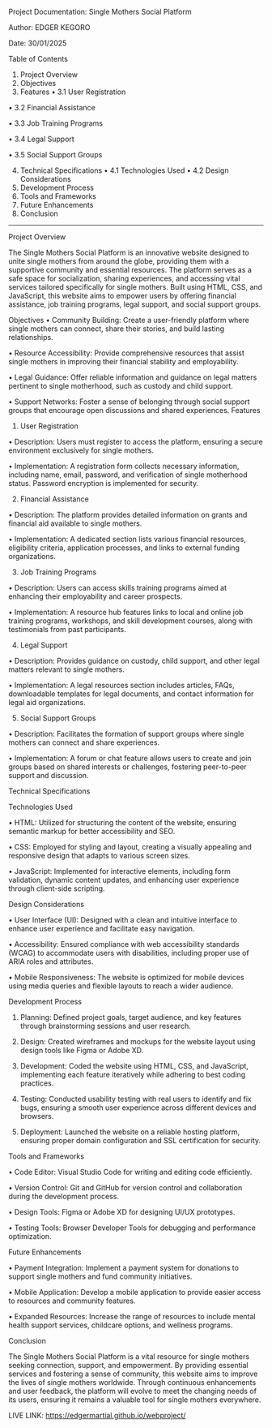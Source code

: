 Project Documentation: Single Mothers Social Platform

Author: EDGER KEGORO

Date: 30/01/2025

Table of Contents

1.	Project Overview
2.	Objectives
3.	Features
•	3.1 User Registration

•	3.2 Financial Assistance

•	3.3 Job Training Programs

•	3.4 Legal Support

•	3.5 Social Support Groups

4.	Technical Specifications
•	4.1 Technologies Used
•	4.2 Design Considerations
5.	Development Process
6.	Tools and Frameworks
7.	Future Enhancements
8.	Conclusion
________________________________________

Project Overview

The Single Mothers Social Platform is an innovative website designed to unite single mothers from around the globe, providing them with a supportive community and essential resources. The platform serves as a safe space for socialization, sharing experiences, and accessing vital services tailored specifically for single mothers. 
Built using HTML, CSS, and JavaScript, this website aims to empower users by offering financial assistance, job training programs, legal support, and social support groups.

Objectives
•	Community Building: Create a user-friendly platform where single mothers can connect, share their stories, and build lasting relationships.

•	Resource Accessibility: Provide comprehensive resources that assist single mothers in improving their financial stability and employability.

•	Legal Guidance: Offer reliable information and guidance on legal matters pertinent to single motherhood, such as custody and child support.

•	Support Networks: Foster a sense of belonging through social support groups that encourage open discussions and shared experiences.
Features

1.	User Registration

•	Description: Users must register to access the platform, ensuring a secure environment exclusively for single mothers.

•	Implementation: A registration form collects necessary information, including name, email, password, and verification of single motherhood status. Password encryption is implemented for security.

2. Financial Assistance

•	Description: The platform provides detailed information on grants and financial aid available to single mothers.

•	Implementation: A dedicated section lists various financial resources, eligibility criteria, application processes, and links to external funding organizations.

3. Job Training Programs

•	Description: Users can access skills training programs aimed at enhancing their employability and career prospects.

•	Implementation: A resource hub features links to local and online job training programs, workshops, and skill development courses, along with testimonials from past participants.

4. Legal Support

•	Description: Provides guidance on custody, child support, and other legal matters relevant to single mothers.

•	Implementation: A legal resources section includes articles, FAQs, downloadable templates for legal documents, and contact information for legal aid organizations.

5. Social Support Groups

•	Description: Facilitates the formation of support groups where single mothers can connect and share experiences.

•	Implementation: A forum or chat feature allows users to create and join groups based on shared interests or challenges, fostering peer-to-peer support and discussion.

Technical Specifications

Technologies Used

•	HTML: Utilized for structuring the content of the website, ensuring semantic markup for better accessibility and SEO.

•	CSS: Employed for styling and layout, creating a visually appealing and responsive design that adapts to various screen sizes.

•	JavaScript: Implemented for interactive elements, including form validation, dynamic content updates, and enhancing user experience through client-side scripting.

Design Considerations

•	User Interface (UI): Designed with a clean and intuitive interface to enhance user experience and facilitate easy navigation.

•	Accessibility: Ensured compliance with web accessibility standards (WCAG) to accommodate users with disabilities, including proper use of ARIA roles and attributes.

•	Mobile Responsiveness: The website is optimized for mobile devices using media queries and flexible layouts to reach a wider audience.

Development Process

1.	Planning: Defined project goals, target audience, and key features through brainstorming sessions and user research.
   
2.	Design: Created wireframes and mockups for the website layout using design tools like Figma or Adobe XD.
	
3.	Development: Coded the website using HTML, CSS, and JavaScript, implementing each feature iteratively while adhering to best coding practices.
	
4.	Testing: Conducted usability testing with real users to identify and fix bugs, ensuring a smooth user experience across different devices and browsers.
	
5.	Deployment: Launched the website on a reliable hosting platform, ensuring proper domain configuration and SSL certification for security.
    
Tools and Frameworks

•	Code Editor: Visual Studio Code for writing and editing code efficiently.

•	Version Control: Git and GitHub for version control and collaboration during the development process.

•	Design Tools: Figma or Adobe XD for designing UI/UX prototypes.

•	Testing Tools: Browser Developer Tools for debugging and performance optimization.

Future Enhancements

•	Payment Integration: Implement a payment system for donations to support single mothers and fund community initiatives.

•	Mobile Application: Develop a mobile application to provide easier access to resources and community features.

•	Expanded Resources: Increase the range of resources to include mental health support services, childcare options, and wellness programs.

Conclusion

The Single Mothers Social Platform is a vital resource for single mothers seeking connection, support, and empowerment. By providing essential services and fostering a sense of community, this website aims to improve the lives of single mothers worldwide. Through continuous enhancements and user feedback, the platform will evolve to meet the changing needs of its users, ensuring it remains a valuable tool for single mothers everywhere.

LIVE LINK: https://edgermartial.github.io/webproject/

